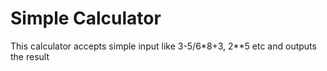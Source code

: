 # Simple Calculator

This calculator accepts simple input like 3-5/6*8+3, 2**5 etc and outputs the result